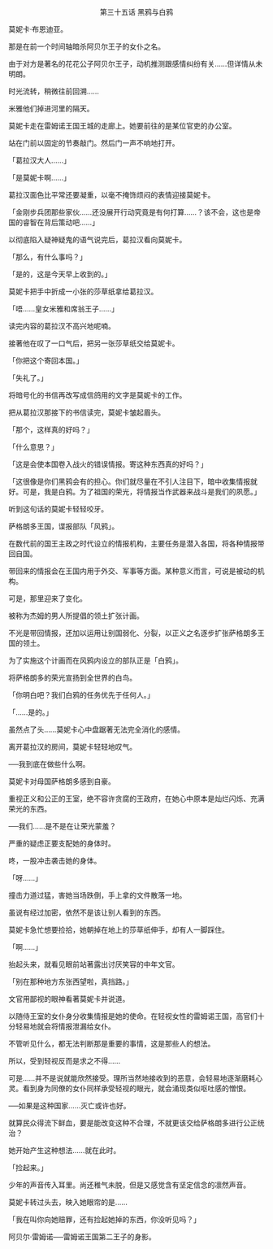 <p align="center">第三十五话 黑鸦与白鸦</p>

莫妮卡‧布恩迪亚。

那是在前一个时间轴暗杀阿贝尔王子的女仆之名。

由于对方是著名的花花公子阿贝尔王子，动机推测跟感情纠纷有关……但详情从未明朗。

时光流转，稍微往前回溯……

米雅他们掉进河里的隔天。

莫妮卡走在雷姆诺王国王城的走廊上。她要前往的是某位官吏的办公室。

站在门前以固定的节奏敲门。然后门一声不响地打开。

「葛拉汉大人……」

「是莫妮卡啊……」

葛拉汉面色比平常还要凝重，以毫不掩饰烦闷的表情迎接莫妮卡。

「金刚步兵团那些家伙……还没展开行动究竟是有何打算……？该不会，这也是帝国的睿智在背后策动吧……」

以彻底陷入疑神疑鬼的语气说完后，葛拉汉看向莫妮卡。

「那么，有什么事吗？」

「是的，这是今天早上收到的。」

莫妮卡把手中折成一小张的莎草纸拿给葛拉汉。

「唔……皇女米雅和席翁王子……」

读完内容的葛拉汉不高兴地呢喃。

接著他在叹了一口气后，把另一张莎草纸交给莫妮卡。

「你把这个寄回本国。」

「失礼了。」

将暗号化的书信再改写成信鸽用的文字是莫妮卡的工作。

把从葛拉汉那接下的书信读完，莫妮卡皱起眉头。

「那个，这样真的好吗？」

「什么意思？」

「这是会使本国卷入战火的错误情报。寄这种东西真的好吗？」

「这很像是你们黑鸦会有的担心。你们就尽量在不引人注目下，暗中收集情报就好。可是，我是白鸦。为了祖国的荣光，将情报当作武器来战斗是我们的夙愿。」

听到这句话的莫妮卡轻轻咬牙。

萨格朗多王国，谍报部队「风鸦」。

在数代前的国王主政之时代设立的情报机构，主要任务是潜入各国，将各种情报带回自国。

带回来的情报会在王国内用于外交、军事等方面。某种意义而言，可说是被动的机构。

可是，那里迎来了变化。

被称为杰姆的男人所提倡的领土扩张计画。

不光是带回情报，还加以运用让别国弱化、分裂，以正义之名逐步扩张萨格朗多王国的领土。

为了实施这个计画而在风鸦内设立的部队正是「白鸦」。

将萨格朗多的荣光宣扬到全世界的白鸟。

「你明白吧？我们白鸦的任务优先于任何人。」

「……是的。」

虽然点了头……莫妮卡心中盘踞著无法完全消化的感情。

离开葛拉汉的房间，莫妮卡轻轻地叹气。

──我到底在做些什么啊。

莫妮卡对母国萨格朗多感到自豪。

重视正义和公正的王室，绝不容许贪腐的王政府，在她心中原本是灿烂闪烁、充满荣光的东西。

──我们……是不是在让荣光蒙羞？

严重的疑虑正要支配她的身体时。

咚，一股冲击袭击她的身体。

「呀……」

撞击力道过猛，害她当场跌倒，手上拿的文件散落一地。

虽说有经过加密，依然不是该让别人看到的东西。

莫妮卡急忙想要捡拾，她朝掉在地上的莎草纸伸手，却有人一脚踩住。

「啊……」

抬起头来，就看见眼前站著露出讨厌笑容的中年文官。

「别在那种地方东张西望啦，真挡路。」

文官用鄙视的眼神看著莫妮卡并说道。

以随侍王室的女仆身分收集情报是她的使命。在轻视女性的雷姆诺王国，高官们十分轻易地就会将情报泄漏给女仆。

不管听见什么，都无法判断那是重要的事情，这是那些人的想法。

所以，受到轻视反而是求之不得……

可是……并不是说就能欣然接受。理所当然地接收到的恶意，会轻易地逐渐磨耗心灵。看到身为同僚的女仆同样承受轻视的眼光，就会涌现类似呕吐感的憎恨。

──如果是这种国家……灭亡或许也好。

就算民众得流下鲜血，要是能改变这种不合理，不就更该交给萨格朗多进行公正统治？

她开始产生这种想法……就在此时。

「捡起来。」

少年的声音传入耳里。尚还稚气未脱，但是又感觉含有坚定信念的凛然声音。

莫妮卡转过头去，映入她眼帘的是……

「我在叫你向她赔罪，还有捡起她掉的东西，你没听见吗？」

阿贝尔‧雷姆诺──雷姆诺王国第二王子的身影。


